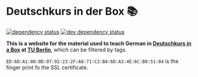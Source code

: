 # Deutschkurs in der Box 📚

[![dependency status](https://img.shields.io/david/derhuerst/didb.svg)](https://david-dm.org/derhuerst/didb)
[![dev dependency status](https://img.shields.io/david/dev/derhuerst/didb.svg)](https://david-dm.org/derhuerst/didb#info=devDependencies)

**This is a website for the material used to teach German in [Deutschkurs in a Box](https://www.facebook.com/Deutschkursinderbox/) at [TU Berlin](https://en.wikipedia.org/wiki/Technical_University_of_Berlin)**, which can be filtered by tags.

`ED:6D:A1:80:0D:07:92:23:2F:A8:71:C2:B4:6D:A3:4E:6C:B8:51:84` is the finger print fo the SSL certificate.
